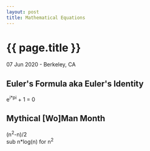 ```yaml
---
layout: post
title: Mathematical Equations
---
```


{{ page.title }}
================

<p class="meta">07 Jun 2020 - Berkeley, CA</p>

## Euler's Formula aka Euler's Identity
e<sup>i*pi</sup> + 1 = 0

## Mythical [Wo]Man Month
(n<sup>2</sup>-n)/2  
sub n*log(n) for n<sup>2</sup>